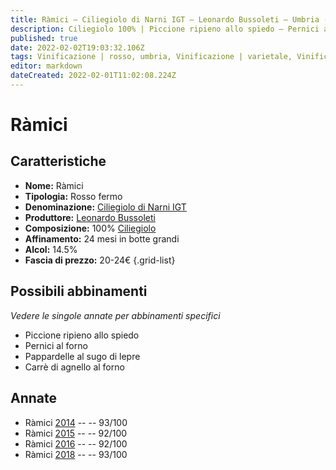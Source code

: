 ```yaml
---
title: Ràmici – Ciliegiolo di Narni IGT – Leonardo Bussoleti – Umbria (IT) – 20-24€ – 5★
description: Ciliegiolo 100% | Piccione ripieno allo spiedo – Pernici al forno – Pappardelle al sugo di lepre – Carrè di agnello al forno
published: true
date: 2022-02-02T19:03:32.106Z
tags: Vinificazione | rosso, umbria, Vinificazione | varietale, Vinificazione | fermo, pappardelle al sugo di lepre, ciliegiolo, piccione ripieno allo spiedo, pernici al forno, Alimento | agnello, Cottura | al forno, valutazioni | 5 stelle, prezzi | 20-24€
editor: markdown
dateCreated: 2022-02-01T11:02:08.224Z
---
```


# Ràmici

## Caratteristiche
- **Nome:** Ràmici
- **Tipologia:** Rosso fermo
- **Denominazione:** [Ciliegiolo di Narni IGT](/denominazioni/Italia/Umbria/IGT/Ciliegiolo-di-Narni) 
- **Produttore:** [Leonardo Bussoleti](/produttori/Italia/Umbria/Leonardo-Bussoleti) 
- **Composizione:** 100% [Ciliegiolo](/vitigni/Italia/bacca-nera/ciliegiolo) 
- **Affinamento:** 24 mesi in botte grandi 
- **Alcol:** 14.5%
- **Fascia di prezzo:** 20-24€
{.grid-list}




## Possibili abbinamenti
*Vedere le singole annate per abbinamenti specifici*

- Piccione ripieno allo spiedo
- Pernici al forno
- Pappardelle al sugo di lepre 
- Carrè di agnello al forno


## Annate
- Ràmici [2014](vini/Italia/Umbria/Leonardo-Bussoleti/Ramici/2014) -- <span class="star-5"></span> -- 93/100
- Ràmici [2015](vini/Italia/Umbria/Leonardo-Bussoleti/Ramici/2015) -- <span class="star-5"></span> -- 92/100
- Ràmici [2016](vini/Italia/Umbria/Leonardo-Bussoleti/Ramici/2016) -- <span class="star-5"></span> -- 92/100
- Ràmici [2018](vini/Italia/Umbria/Leonardo-Bussoleti/Ramici/2018) -- <span class="star-5"></span> -- 93/100
